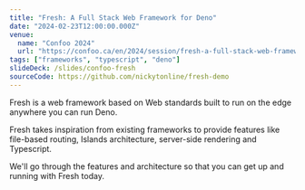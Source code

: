 ```yaml
---
title: "Fresh: A Full Stack Web Framework for Deno"
date: "2024-02-23T12:00:00.000Z"
venue:
  name: "Confoo 2024"
  url: "https://confoo.ca/en/2024/session/fresh-a-full-stack-web-framework-for-deno"
tags: ["frameworks", "typescript", "deno"]
slideDeck: /slides/confoo-fresh
sourceCode: https://github.com/nickytonline/fresh-demo
---
```


Fresh is a web framework based on Web standards built to run on the edge anywhere you can run Deno.

Fresh takes inspiration from existing frameworks to provide features like file-based routing, Islands architecture, server-side rendering and Typescript.

We'll go through the features and architecture so that you can get up and running with Fresh today.
